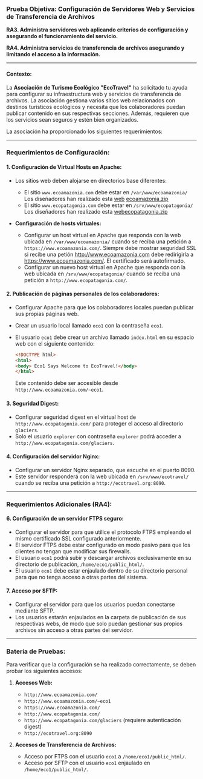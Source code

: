 
### Prueba Objetiva: Configuración de Servidores Web y Servicios de Transferencia de Archivos

**RA3. Administra servidores web aplicando criterios de configuración y asegurando el funcionamiento del servicio.**

**RA4. Administra servicios de transferencia de archivos asegurando y limitando el acceso a la información.**

---

#### Contexto:

La **Asociación de Turismo Ecológico "EcoTravel"** ha solicitado tu ayuda para configurar su infraestructura web y servicios de transferencia de archivos. La asociación gestiona varios sitios web relacionados con destinos turísticos ecológicos y necesita que los colaboradores puedan publicar contenido en sus respectivas secciones. Además, requieren que los servicios sean seguros y estén bien organizados.

La asociación ha proporcionado los siguientes requerimientos:

---

### Requerimientos de Configuración:

#### 1. **Configuración de Virtual Hosts en Apache:**

- Los sitios web deben alojarse en directorios base diferentes:
  - El sitio `www.ecoamazonia.com` debe estar en `/var/www/ecoamazonia/`
    Los diseñadores han realizado esta [web](vh_ecoamazonia/index.html) [ecoamazonia.zip](vh_ecoamazonia.zip)
  - El sitio `www.ecopatagonia.com` debe estar en `/srv/www/ecopatagonia/`
    Los diseñadores han realizado esta [web](vh_ecopatagonia/index.html)[ecopatagonia.zip](vh_ecopatagonia.zip)


- **Configuración de hosts virtuales:**
  - Configurar un host virtual en Apache que responda con la web ubicada en `/var/www/ecoamazonia/` cuando se reciba una petición a `https://www.ecoamazonia.com/`. Siempre debe mostrar seguridad SSL si recibe una petión http://www.ecoamazonia.com debe redirigirla a https://www.ecoamazonia.com/. El certificado será autofirmado.
  - Configurar un nuevo host virtual en Apache que responda con la web ubicada en `/srv/www/ecopatagonia/` cuando se reciba una petición a `http://www.ecopatagonia.com/`.


#### 2. **Publicación de páginas personales de los colaboradores:**

- Configurar Apache para que los colaboradores locales puedan publicar sus propias páginas web.
- Crear un usuario local llamado `eco1` con la contraseña `eco1`.
- El usuario `eco1` debe crear un archivo llamado `index.html` en su espacio web con el siguiente contenido:

  ```html
  <!DOCTYPE html>
  <html>
  <body> Eco1 Says Welcome to EcoTravel!</body>
  </html>
  ```

  Este contenido debe ser accesible desde `http://www.ecoamazonia.com/~eco1`.



#### 3. **Seguridad Digest:**

- Configurar seguridad digest en el virtual host de `http://www.ecopatagonia.com/` para proteger el acceso al directorio `glaciers`.
- Solo el usuario `explorer` con contraseña `explorer` podrá acceder a `http://www.ecopatagonia.com/glaciers`.

#### 4. **Configuración del servidor Nginx:**

- Configurar un servidor Nginx separado, que escuche en el puerto 8090.
- Este servidor responderá con la web ubicada en `/srv/www/ecotravel/` cuando se reciba una petición a `http://ecotravel.org:8090`.

---

### Requerimientos Adicionales (RA4):

#### 6. **Configuración de un servidor FTPS seguro:**

- Configurar el servidor para que utilice el protocolo FTPS empleando el mismo certificado SSL configurado anteriormente.
- El servidor FTPS debe estar configurado en modo pasivo para que los clientes no tengan que modificar sus firewalls.
- El usuario `eco1` podrá subir y descargar archivos exclusivamente en su directorio de publicación, `/home/eco1/public_html/`.
- El usuario `eco1` debe estar enjaulado dentro de su directorio personal para que no tenga acceso a otras partes del sistema.

#### 7. **Acceso por SFTP:**

- Configurar el servidor para que los usuarios puedan conectarse mediante SFTP.
- Los usuarios estarán enjaulados en la carpeta de publicación de sus respectivas webs, de modo que solo puedan gestionar sus propios archivos sin acceso a otras partes del servidor.

---

### Batería de Pruebas:

Para verificar que la configuración se ha realizado correctamente, se deben probar los siguientes accesos:

1. **Accesos Web:**
   - `http://www.ecoamazonia.com/`
   - `http://www.ecoamazonia.com/~eco1`
   - `https://www.ecoamazonia.com/`
   - `http://www.ecopatagonia.com/`
   - `http://www.ecopatagonia.com/glaciers` (requiere autenticación digest)
   - `http://ecotravel.org:8090`

2. **Accesos de Transferencia de Archivos:**
   - Acceso por FTPS con el usuario `eco1` a `/home/eco1/public_html/`.
   - Acceso por SFTP con el usuario `eco1` enjaulado en `/home/eco1/public_html/`.

